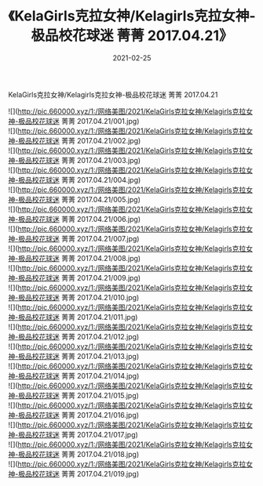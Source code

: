 ﻿---
layout: post
title:  《KelaGirls克拉女神/Kelagirls克拉女神-极品校花球迷 菁菁 2017.04.21》
date:   2021-02-25
img: http://pic.660000.xyz/1:/网络美图/2021/KelaGirls克拉女神/Kelagirls克拉女神-极品校花球迷 菁菁 2017.04.21/000.jpg
categories: [美女, 清纯, 唯美]
---

KelaGirls克拉女神/Kelagirls克拉女神-极品校花球迷 菁菁 2017.04.21

 ![](http://pic.660000.xyz/1:/网络美图/2021/KelaGirls克拉女神/Kelagirls克拉女神-极品校花球迷 菁菁 2017.04.21/001.jpg) <br>![](http://pic.660000.xyz/1:/网络美图/2021/KelaGirls克拉女神/Kelagirls克拉女神-极品校花球迷 菁菁 2017.04.21/002.jpg) <br>![](http://pic.660000.xyz/1:/网络美图/2021/KelaGirls克拉女神/Kelagirls克拉女神-极品校花球迷 菁菁 2017.04.21/003.jpg) <br>![](http://pic.660000.xyz/1:/网络美图/2021/KelaGirls克拉女神/Kelagirls克拉女神-极品校花球迷 菁菁 2017.04.21/004.jpg) <br>![](http://pic.660000.xyz/1:/网络美图/2021/KelaGirls克拉女神/Kelagirls克拉女神-极品校花球迷 菁菁 2017.04.21/005.jpg) <br>![](http://pic.660000.xyz/1:/网络美图/2021/KelaGirls克拉女神/Kelagirls克拉女神-极品校花球迷 菁菁 2017.04.21/006.jpg) <br>![](http://pic.660000.xyz/1:/网络美图/2021/KelaGirls克拉女神/Kelagirls克拉女神-极品校花球迷 菁菁 2017.04.21/007.jpg) <br>![](http://pic.660000.xyz/1:/网络美图/2021/KelaGirls克拉女神/Kelagirls克拉女神-极品校花球迷 菁菁 2017.04.21/008.jpg) <br>![](http://pic.660000.xyz/1:/网络美图/2021/KelaGirls克拉女神/Kelagirls克拉女神-极品校花球迷 菁菁 2017.04.21/009.jpg) <br>![](http://pic.660000.xyz/1:/网络美图/2021/KelaGirls克拉女神/Kelagirls克拉女神-极品校花球迷 菁菁 2017.04.21/010.jpg) <br>![](http://pic.660000.xyz/1:/网络美图/2021/KelaGirls克拉女神/Kelagirls克拉女神-极品校花球迷 菁菁 2017.04.21/011.jpg) <br>![](http://pic.660000.xyz/1:/网络美图/2021/KelaGirls克拉女神/Kelagirls克拉女神-极品校花球迷 菁菁 2017.04.21/012.jpg) <br>![](http://pic.660000.xyz/1:/网络美图/2021/KelaGirls克拉女神/Kelagirls克拉女神-极品校花球迷 菁菁 2017.04.21/013.jpg) <br>![](http://pic.660000.xyz/1:/网络美图/2021/KelaGirls克拉女神/Kelagirls克拉女神-极品校花球迷 菁菁 2017.04.21/014.jpg) <br>![](http://pic.660000.xyz/1:/网络美图/2021/KelaGirls克拉女神/Kelagirls克拉女神-极品校花球迷 菁菁 2017.04.21/015.jpg) <br>![](http://pic.660000.xyz/1:/网络美图/2021/KelaGirls克拉女神/Kelagirls克拉女神-极品校花球迷 菁菁 2017.04.21/016.jpg) <br>![](http://pic.660000.xyz/1:/网络美图/2021/KelaGirls克拉女神/Kelagirls克拉女神-极品校花球迷 菁菁 2017.04.21/017.jpg) <br>![](http://pic.660000.xyz/1:/网络美图/2021/KelaGirls克拉女神/Kelagirls克拉女神-极品校花球迷 菁菁 2017.04.21/018.jpg) <br>![](http://pic.660000.xyz/1:/网络美图/2021/KelaGirls克拉女神/Kelagirls克拉女神-极品校花球迷 菁菁 2017.04.21/019.jpg) <br>
